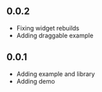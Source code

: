 ## 0.0.2

* Fixing widget rebuilds
* Adding draggable example

## 0.0.1

* Adding example and library
* Adding demo
